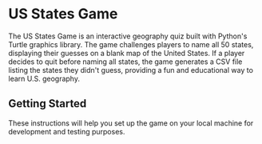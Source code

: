 # US States Game

The US States Game is an interactive geography quiz built with Python's Turtle graphics library. The game challenges players to name all 50 states, displaying their guesses on a blank map of the United States. If a player decides to quit before naming all states, the game generates a CSV file listing the states they didn't guess, providing a fun and educational way to learn U.S. geography.

## Getting Started

These instructions will help you set up the game on your local machine for development and testing purposes.
